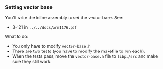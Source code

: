 ### Setting vector base

You'll write the inline assembly to set the vector base.  See:
  - 3-121 in `../../docs/arm1176.pdf`

What to do:
  - You only have to modify `vector-base.h`
  - There are two tests (you have to modify the makefile to run each).
  - When the tests pass, move the `vector-base.h` file to `libpi/src` and make
    sure they still work.
